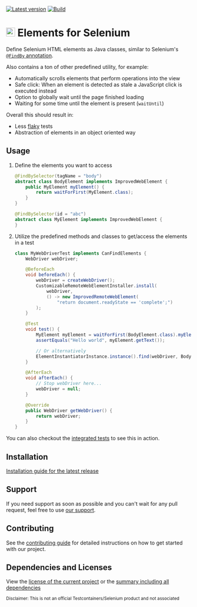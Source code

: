[![Latest version](https://img.shields.io/maven-central/v/software.xdev/selenium-elements?logo=apache%20maven)](https://mvnrepository.com/artifact/software.xdev/selenium-elements)
[![Build](https://img.shields.io/github/actions/workflow/status/xdev-software/selenium-elements/check-build.yml?branch=develop)](https://github.com/xdev-software/selenium-elements/actions/workflows/check-build.yml?query=branch%3Adevelop)

# <img src="https://raw.githubusercontent.com/SeleniumHQ/seleniumhq.github.io/690acbad7b4bf4656f116274809765db64e6ccf7/website_and_docs/static/images/logos/webdriver.svg" width=24 /> Elements for Selenium

Define Selenium HTML elements as Java classes, similar to Selenium's [``@FindBy`` annotation](https://www.selenium.dev/selenium/docs/api/java/org/openqa/selenium/support/FindBy.html).

Also contains a ton of other predefined utility, for example:
* Automatically scrolls elements that perform operations into the view
* Safe click: When an element is detected as stale a JavaScript click is executed instead
* Option to globally wait until the page finished loading
* Waiting for some time until the element is present (``waitUntil``)

Overall this should result in:
* Less [flaky](https://www.browserstack.com/test-reporting-and-analytics/features/test-reporting/what-is-flaky-test) tests
* Abstraction of elements in an object oriented way

## Usage

1. Define the elements you want to access
    ```java
    @FindBySelector(tagName = "body")
    abstract class BodyElement implements ImprovedWebElement {
        public MyElement myElement() {
            return waitForFirst(MyElement.class);
        }
    }

    @FindBySelector(id = "abc")
    abstract class MyElement implements ImprovedWebElement {
    }
    ```
2. Utilize the predefined methods and classes to get/access the elements in a test
    ```java
    class MyWebDriverTest implements CanFindElements {
        WebDriver webDriver;

        @BeforeEach
        void beforeEach() {
            webDriver = createWebDriver();
            CustomizableRemoteWebElementInstaller.install(
                webDriver,
                () -> new ImprovedRemoteWebElement(
                    "return document.readyState == 'complete';")
            );
        }

        @Test
        void test() {
            MyElement myElement = waitForFirst(BodyElement.class).myElement();
            assertEquals("Hello world", myElement.getText());

            // Or alternatively
            ElementInstantiatorInstance.instance().find(webDriver, BodyElement.class);
        }

        @AfterEach
        void afterEach() {
            // Stop webDriver here...
            webDriver = null;
        }

        @Override
        public WebDriver getWebDriver() {
            return webDriver;
        }
    }
    ```

You can also checkout the [integrated tests](./selenium-elements/src/test/java/) to see this in action.

## Installation
[Installation guide for the latest release](https://github.com/xdev-software/selenium-elements/releases/latest#Installation)

## Support
If you need support as soon as possible and you can't wait for any pull request, feel free to use [our support](https://xdev.software/en/services/support).

## Contributing
See the [contributing guide](./CONTRIBUTING.md) for detailed instructions on how to get started with our project.

## Dependencies and Licenses
View the [license of the current project](LICENSE) or the [summary including all dependencies](https://xdev-software.github.io/selenium-elements/dependencies)

<sub>Disclaimer: This is not an official Testcontainers/Selenium product and not associated</sub>
